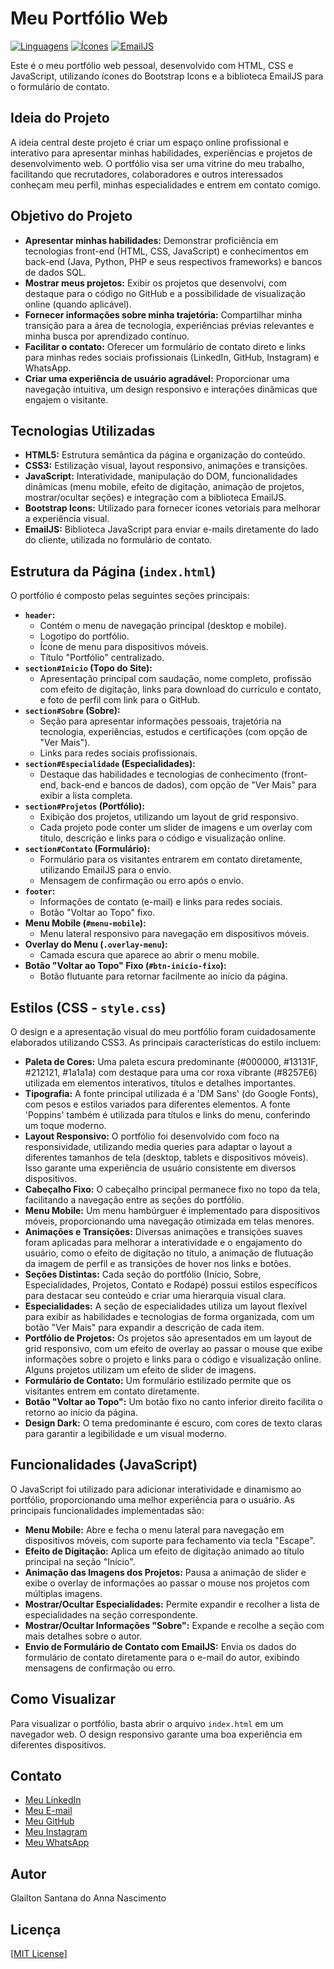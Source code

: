 # Meu Portfólio Web

[![Linguagens](https://img.shields.io/badge/Linguagens-HTML%20%7C%20CSS%20%7C%20JavaScript-informational?style=flat-square)](https://skillicons.dev/icons?i=html,css,javascript)
[![Ícones](https://img.shields.io/badge/Ícones-Bootstrap%20Icons-informational?style=flat-square)](https://icons.getbootstrap.com/)
[![EmailJS](https://img.shields.io/badge/Email-EmailJS-informational?style=flat-square)](https://www.emailjs.com/)

Este é o meu portfólio web pessoal, desenvolvido com HTML, CSS e JavaScript, utilizando ícones do Bootstrap Icons e a biblioteca EmailJS para o formulário de contato.

## Ideia do Projeto

A ideia central deste projeto é criar um espaço online profissional e interativo para apresentar minhas habilidades, experiências e projetos de desenvolvimento web. O portfólio visa ser uma vitrine do meu trabalho, facilitando que recrutadores, colaboradores e outros interessados conheçam meu perfil, minhas especialidades e entrem em contato comigo.

## Objetivo do Projeto

* **Apresentar minhas habilidades:** Demonstrar proficiência em tecnologias front-end (HTML, CSS, JavaScript) e conhecimentos em back-end (Java, Python, PHP e seus respectivos frameworks) e bancos de dados SQL.
* **Mostrar meus projetos:** Exibir os projetos que desenvolvi, com destaque para o código no GitHub e a possibilidade de visualização online (quando aplicável).
* **Fornecer informações sobre minha trajetória:** Compartilhar minha transição para a área de tecnologia, experiências prévias relevantes e minha busca por aprendizado contínuo.
* **Facilitar o contato:** Oferecer um formulário de contato direto e links para minhas redes sociais profissionais (LinkedIn, GitHub, Instagram) e WhatsApp.
* **Criar uma experiência de usuário agradável:** Proporcionar uma navegação intuitiva, um design responsivo e interações dinâmicas que engajem o visitante.

## Tecnologias Utilizadas

* **HTML5:** Estrutura semântica da página e organização do conteúdo.
* **CSS3:** Estilização visual, layout responsivo, animações e transições.
* **JavaScript:** Interatividade, manipulação do DOM, funcionalidades dinâmicas (menu mobile, efeito de digitação, animação de projetos, mostrar/ocultar seções) e integração com a biblioteca EmailJS.
* **Bootstrap Icons:** Utilizado para fornecer ícones vetoriais para melhorar a experiência visual.
* **EmailJS:** Biblioteca JavaScript para enviar e-mails diretamente do lado do cliente, utilizada no formulário de contato.

## Estrutura da Página (`index.html`)

O portfólio é composto pelas seguintes seções principais:

* **`header`:**
    * Contém o menu de navegação principal (desktop e mobile).
    * Logotipo do portfólio.
    * Ícone de menu para dispositivos móveis.
    * Título "Portfólio" centralizado.
* **`section#Inicio` (Topo do Site):**
    * Apresentação principal com saudação, nome completo, profissão com efeito de digitação, links para download do currículo e contato, e foto de perfil com link para o GitHub.
* **`section#Sobre` (Sobre):**
    * Seção para apresentar informações pessoais, trajetória na tecnologia, experiências, estudos e certificações (com opção de "Ver Mais").
    * Links para redes sociais profissionais.
* **`section#Especialidade` (Especialidades):**
    * Destaque das habilidades e tecnologias de conhecimento (front-end, back-end e bancos de dados), com opção de "Ver Mais" para exibir a lista completa.
* **`section#Projetos` (Portfólio):**
    * Exibição dos projetos, utilizando um layout de grid responsivo.
    * Cada projeto pode conter um slider de imagens e um overlay com título, descrição e links para o código e visualização online.
* **`section#Contato` (Formulário):**
    * Formulário para os visitantes entrarem em contato diretamente, utilizando EmailJS para o envio.
    * Mensagem de confirmação ou erro após o envio.
* **`footer`:**
    * Informações de contato (e-mail) e links para redes sociais.
    * Botão "Voltar ao Topo" fixo.
* **Menu Mobile (`#menu-mobile`):**
    * Menu lateral responsivo para navegação em dispositivos móveis.
* **Overlay do Menu (`.overlay-menu`):**
    * Camada escura que aparece ao abrir o menu mobile.
* **Botão "Voltar ao Topo" Fixo (`#btn-inicio-fixo`):**
    * Botão flutuante para retornar facilmente ao início da página.

## Estilos (CSS - `style.css`)

O design e a apresentação visual do meu portfólio foram cuidadosamente elaborados utilizando CSS3. As principais características do estilo incluem:

* **Paleta de Cores:** Uma paleta escura predominante (#000000, #13131F, #212121, #1a1a1a) com destaque para uma cor roxa vibrante (#8257E6) utilizada em elementos interativos, títulos e detalhes importantes.
* **Tipografia:** A fonte principal utilizada é a 'DM Sans' (do Google Fonts), com pesos e estilos variados para diferentes elementos. A fonte 'Poppins' também é utilizada para títulos e links do menu, conferindo um toque moderno.
* **Layout Responsivo:** O portfólio foi desenvolvido com foco na responsividade, utilizando media queries para adaptar o layout a diferentes tamanhos de tela (desktop, tablets e dispositivos móveis). Isso garante uma experiência de usuário consistente em diversos dispositivos.
* **Cabeçalho Fixo:** O cabeçalho principal permanece fixo no topo da tela, facilitando a navegação entre as seções do portfólio.
* **Menu Mobile:** Um menu hambúrguer é implementado para dispositivos móveis, proporcionando uma navegação otimizada em telas menores.
* **Animações e Transições:** Diversas animações e transições suaves foram aplicadas para melhorar a interatividade e o engajamento do usuário, como o efeito de digitação no título, a animação de flutuação da imagem de perfil e as transições de hover nos links e botões.
* **Seções Distintas:** Cada seção do portfólio (Início, Sobre, Especialidades, Projetos, Contato e Rodapé) possui estilos específicos para destacar seu conteúdo e criar uma hierarquia visual clara.
* **Especialidades:** A seção de especialidades utiliza um layout flexível para exibir as habilidades e tecnologias de forma organizada, com um botão "Ver Mais" para expandir a descrição de cada item.
* **Portfólio de Projetos:** Os projetos são apresentados em um layout de grid responsivo, com um efeito de overlay ao passar o mouse que exibe informações sobre o projeto e links para o código e visualização online. Alguns projetos utilizam um efeito de slider de imagens.
* **Formulário de Contato:** Um formulário estilizado permite que os visitantes entrem em contato diretamente.
* **Botão "Voltar ao Topo":** Um botão fixo no canto inferior direito facilita o retorno ao início da página.
* **Design Dark:** O tema predominante é escuro, com cores de texto claras para garantir a legibilidade e um visual moderno.

## Funcionalidades (JavaScript)

O JavaScript foi utilizado para adicionar interatividade e dinamismo ao portfólio, proporcionando uma melhor experiência para o usuário. As principais funcionalidades implementadas são:

* **Menu Mobile:** Abre e fecha o menu lateral para navegação em dispositivos móveis, com suporte para fechamento via tecla "Escape".
* **Efeito de Digitação:** Aplica um efeito de digitação animado ao título principal na seção "Início".
* **Animação das Imagens dos Projetos:** Pausa a animação de slider e exibe o overlay de informações ao passar o mouse nos projetos com múltiplas imagens.
* **Mostrar/Ocultar Especialidades:** Permite expandir e recolher a lista de especialidades na seção correspondente.
* **Mostrar/Ocultar Informações "Sobre":** Expande e recolhe a seção com mais detalhes sobre o autor.
* **Envio de Formulário de Contato com EmailJS:** Envia os dados do formulário de contato diretamente para o e-mail do autor, exibindo mensagens de confirmação ou erro.

## Como Visualizar

Para visualizar o portfólio, basta abrir o arquivo `index.html` em um navegador web. O design responsivo garante uma boa experiência em diferentes dispositivos.

## Contato

* [Meu LinkedIn](https://www.linkedin.com/in/glailton-nascimento/)
* [Meu E-mail](glailtonprogramador88@gmail.com)
* [Meu GitHub](https://github.com/GlailtonNascimento)
* [Meu Instagram](https://www.instagram.com/glailtonnascimento.dev/)
* [Meu WhatsApp](https://wa.me/message/JDVDLSTRHDPVI1)

## Autor

Glailton Santana do Anna Nascimento

## Licença

[[MIT License](LICENSE)]
